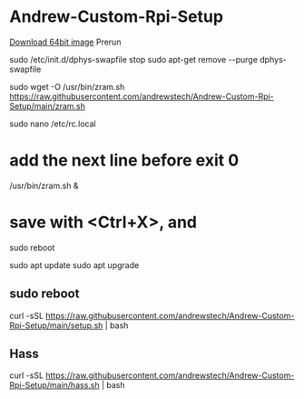 # Andrew-Custom-Rpi-Setup

[Download 64bit image](https://downloads.raspberrypi.org/raspios_arm64/images/raspios_arm64-2020-05-28/2020-05-27-raspios-buster-arm64.zip) 
Prerun

sudo /etc/init.d/dphys-swapfile stop
sudo apt-get remove --purge dphys-swapfile

sudo wget -O /usr/bin/zram.sh https://raw.githubusercontent.com/andrewstech/Andrew-Custom-Rpi-Setup/main/zram.sh

sudo nano /etc/rc.local
# add the next line before exit 0
/usr/bin/zram.sh &
# save with <Ctrl+X>, <Y> and <Enter>
  
 sudo reboot
 
 sudo apt update
 sudo apt upgrade
 
 sudo reboot
----------------------------------------------
curl -sSL https://raw.githubusercontent.com/andrewstech/Andrew-Custom-Rpi-Setup/main/setup.sh | bash

Hass
-------------------------------------------------------------
curl -sSL https://raw.githubusercontent.com/andrewstech/Andrew-Custom-Rpi-Setup/main/hass.sh | bash
